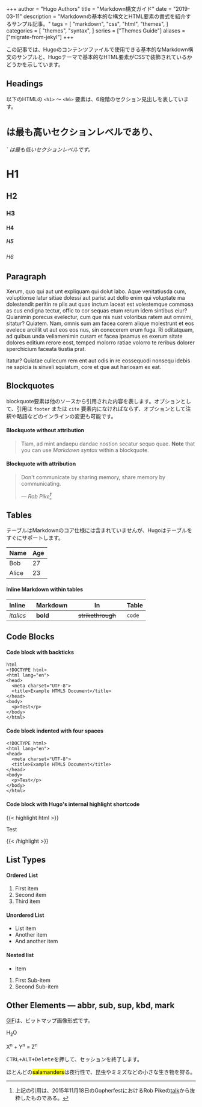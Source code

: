 +++
author = "Hugo Authors"
title = "Markdown構文ガイド"
date = "2019-03-11"
description = "Markdownの基本的な構文とHTML要素の書式を紹介するサンプル記事。"
tags = [
    "markdown",
    "css",
    "html",
    "themes",
]
categories = [
    "themes",
    "syntax",
]
series = ["Themes Guide"]
aliases = ["migrate-from-jekyl"]
+++

この記事では、Hugoのコンテンツファイルで使用できる基本的なMarkdown構文のサンプルと、Hugoテーマで基本的なHTML要素がCSSで装飾されているかどうかを示しています。
<!--more-->

## Headings

以下のHTMLの `<h1>` ～ `<h6>` 要素は、6段階のセクション見出しを表しています。<h1>` は最も高いセクションレベルであり、 `<h6>` は最も低いセクションレベルです。

# H1
## H2
### H3
#### H4
##### H5
###### H6

## Paragraph

Xerum, quo qui aut unt expliquam qui dolut labo. Aque venitatiusda cum, voluptionse latur sitiae dolessi aut parist aut dollo enim qui voluptate ma dolestendit peritin re plis aut quas inctum laceat est volestemque commosa as cus endigna tectur, offic to cor sequas etum rerum idem sintibus eiur? Quianimin porecus evelectur, cum que nis nust voloribus ratem aut omnimi, sitatur? Quiatem. Nam, omnis sum am facea corem alique molestrunt et eos evelece arcillit ut aut eos eos nus, sin conecerem erum fuga. Ri oditatquam, ad quibus unda veliamenimin cusam et facea ipsamus es exerum sitate dolores editium rerore eost, temped molorro ratiae volorro te reribus dolorer sperchicium faceata tiustia prat.

Itatur? Quiatae cullecum rem ent aut odis in re eossequodi nonsequ idebis ne sapicia is sinveli squiatum, core et que aut hariosam ex eat.

## Blockquotes

blockquote要素は他のソースから引用された内容を表します。オプションとして、引用は `footer` または `cite` 要素内になければならず、オプションとして注釈や略語などのインラインの変更も可能です。

#### Blockquote without attribution

> Tiam, ad mint andaepu dandae nostion secatur sequo quae.
> **Note** that you can use *Markdown syntax* within a blockquote.

#### Blockquote with attribution

> Don't communicate by sharing memory, share memory by communicating.</p>
> — <cite>Rob Pike[^1]</cite>


[^1]: 上記の引用は、2015年11月18日のGopherfestにおけるRob Pikeの[talk](https://www.youtube.com/watch?v=PAAkCSZUG1c)から抜粋したものである。

## Tables

テーブルはMarkdownのコア仕様には含まれていませんが、Hugoはテーブルをすぐにサポートします。

   Name | Age
--------|------
    Bob | 27
  Alice | 23

#### Inline Markdown within tables

| Inline&nbsp;&nbsp;&nbsp;     | Markdown&nbsp;&nbsp;&nbsp;  | In&nbsp;&nbsp;&nbsp;                | Table      |
| ---------- | --------- | ----------------- | ---------- |
| *italics*  | **bold**  | ~~strikethrough~~&nbsp;&nbsp;&nbsp; | `code`     |

## Code Blocks

#### Code block with backticks

```
html
<!DOCTYPE html>
<html lang="en">
<head>
  <meta charset="UTF-8">
  <title>Example HTML5 Document</title>
</head>
<body>
  <p>Test</p>
</body>
</html>
```
#### Code block indented with four spaces

    <!DOCTYPE html>
    <html lang="en">
    <head>
      <meta charset="UTF-8">
      <title>Example HTML5 Document</title>
    </head>
    <body>
      <p>Test</p>
    </body>
    </html>

#### Code block with Hugo's internal highlight shortcode
{{< highlight html >}}
<!DOCTYPE html>
<html lang="en">
<head>
  <meta charset="UTF-8">
  <title>Example HTML5 Document</title>
</head>
<body>
  <p>Test</p>
</body>
</html>
{{< /highlight >}}

## List Types

#### Ordered List

1. First item
2. Second item
3. Third item

#### Unordered List

* List item
* Another item
* And another item

#### Nested list

* Item
1. First Sub-item
2. Second Sub-item

## Other Elements — abbr, sub, sup, kbd, mark

<abbr title="Graphics Interchange Format">GIF</abbr>は、ビットマップ画像形式です。

H<sub>2</sub>O

X<sup>n</sup> + Y<sup>n</sup> = Z<sup>n</sup>

<kbd><kbd>CTRL</kbd>+<kbd>ALT</kbd>+<kbd>Delete</kbd></kbd>を押して、セッションを終了します。


ほとんどの<mark>salamanders</mark>は夜行性で、昆虫やミミズなどの小さな生き物を狩る。

